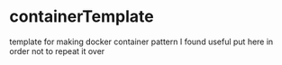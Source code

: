 # containerTemplate
template for making docker container
pattern I found useful put here in order not to repeat it over
